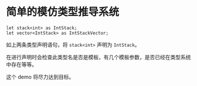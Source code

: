 # 简单的模仿类型推导系统

```
let stack<int> as IntStack;
let vector<IntStack> as IntStackVector;
```

如上两条类型声明语句，将 `stack<int>` 声明为 `IntStack`。

在进行声明时会检查此类型名是否是模板，有几个模板参数，是否已经在类型系统中存在等等。

这个 demo 将尽力达到目标。